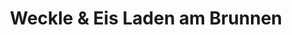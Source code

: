 ---
title: "Weckle & Eis Laden am Brunnen"
url: /ebringen/weckle-und-eis-laden-am-brunnen/
shop: Bäckerei
---